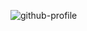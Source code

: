 ![github-profile](https://user-images.githubusercontent.com/65565581/181918910-458ee29a-69b2-4455-82ef-549d1211379e.gif)
